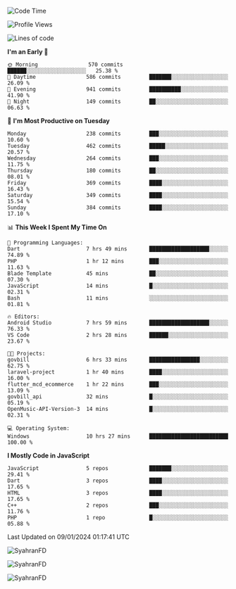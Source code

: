 <!--START_SECTION:waka-->
![Code Time](http://img.shields.io/badge/Code%20Time-108%20hrs%2044%20mins-blue)

![Profile Views](http://img.shields.io/badge/Profile%20Views-1-blue)

![Lines of code](https://img.shields.io/badge/From%20Hello%20World%20I%27ve%20Written-525.0%20thousand%20lines%20of%20code-blue)

**I'm an Early 🐤** 

```text
🌞 Morning                570 commits         ██████░░░░░░░░░░░░░░░░░░░   25.38 % 
🌆 Daytime                586 commits         ███████░░░░░░░░░░░░░░░░░░   26.09 % 
🌃 Evening                941 commits         ██████████░░░░░░░░░░░░░░░   41.90 % 
🌙 Night                  149 commits         ██░░░░░░░░░░░░░░░░░░░░░░░   06.63 % 
```
📅 **I'm Most Productive on Tuesday** 

```text
Monday                   238 commits         ███░░░░░░░░░░░░░░░░░░░░░░   10.60 % 
Tuesday                  462 commits         █████░░░░░░░░░░░░░░░░░░░░   20.57 % 
Wednesday                264 commits         ███░░░░░░░░░░░░░░░░░░░░░░   11.75 % 
Thursday                 180 commits         ██░░░░░░░░░░░░░░░░░░░░░░░   08.01 % 
Friday                   369 commits         ████░░░░░░░░░░░░░░░░░░░░░   16.43 % 
Saturday                 349 commits         ████░░░░░░░░░░░░░░░░░░░░░   15.54 % 
Sunday                   384 commits         ████░░░░░░░░░░░░░░░░░░░░░   17.10 % 
```


📊 **This Week I Spent My Time On** 

```text
💬 Programming Languages: 
Dart                     7 hrs 49 mins       ███████████████████░░░░░░   74.89 % 
PHP                      1 hr 12 mins        ███░░░░░░░░░░░░░░░░░░░░░░   11.63 % 
Blade Template           45 mins             ██░░░░░░░░░░░░░░░░░░░░░░░   07.30 % 
JavaScript               14 mins             █░░░░░░░░░░░░░░░░░░░░░░░░   02.31 % 
Bash                     11 mins             ░░░░░░░░░░░░░░░░░░░░░░░░░   01.81 % 

🔥 Editors: 
Android Studio           7 hrs 59 mins       ███████████████████░░░░░░   76.33 % 
VS Code                  2 hrs 28 mins       ██████░░░░░░░░░░░░░░░░░░░   23.67 % 

🐱‍💻 Projects: 
govbill                  6 hrs 33 mins       ████████████████░░░░░░░░░   62.75 % 
laravel-project          1 hr 40 mins        ████░░░░░░░░░░░░░░░░░░░░░   16.00 % 
flutter_mcd_ecommerce    1 hr 22 mins        ███░░░░░░░░░░░░░░░░░░░░░░   13.09 % 
govbill_api              32 mins             █░░░░░░░░░░░░░░░░░░░░░░░░   05.19 % 
OpenMusic-API-Version-3  14 mins             █░░░░░░░░░░░░░░░░░░░░░░░░   02.31 % 

💻 Operating System: 
Windows                  10 hrs 27 mins      █████████████████████████   100.00 % 
```

**I Mostly Code in JavaScript** 

```text
JavaScript               5 repos             ███████░░░░░░░░░░░░░░░░░░   29.41 % 
Dart                     3 repos             ████░░░░░░░░░░░░░░░░░░░░░   17.65 % 
HTML                     3 repos             ████░░░░░░░░░░░░░░░░░░░░░   17.65 % 
C++                      2 repos             ███░░░░░░░░░░░░░░░░░░░░░░   11.76 % 
PHP                      1 repo              █░░░░░░░░░░░░░░░░░░░░░░░░   05.88 % 
```




 Last Updated on 09/01/2024 01:17:41 UTC
<!--END_SECTION:waka-->

<p align="left">
  <img src="https://github-readme-stats.vercel.app/api/top-langs?username=SyahranFD&layout=donut&hide=C%2B%2B,CMake,css&show_icons=true&locale=en&&theme=blueberry" alt="SyahranFD" />
</p>

<p align="left">
  <img src="https://github-readme-stats.vercel.app/api?username=SyahranFD&show_icons=true&locale=en&theme=blueberry" alt="SyahranFD" />
</p>

<p align="left">
  <img src="https://streak-stats.demolab.com/?user=SyahranFD&theme=blueberry" alt="SyahranFD"/>
</p>
